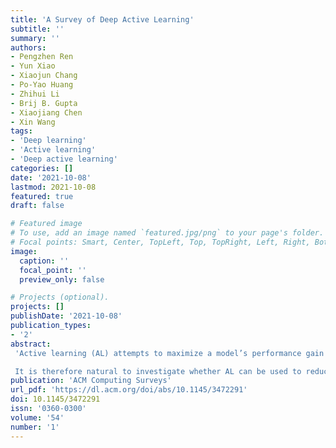 ```yaml
---
title: 'A Survey of Deep Active Learning'
subtitle: ''
summary: ''
authors:
- Pengzhen Ren
- Yun Xiao
- Xiaojun Chang
- Po-Yao Huang
- Zhihui Li
- Brij B. Gupta
- Xiaojiang Chen
- Xin Wang
tags:
- 'Deep learning'
- 'Active learning'
- 'Deep active learning'
categories: []
date: '2021-10-08'
lastmod: 2021-10-08
featured: true
draft: false

# Featured image
# To use, add an image named `featured.jpg/png` to your page's folder.
# Focal points: Smart, Center, TopLeft, Top, TopRight, Left, Right, BottomLeft, Bottom, BottomRight.
image:
  caption: ''
  focal_point: ''
  preview_only: false

# Projects (optional).
projects: []
publishDate: '2021-10-08'
publication_types:
- '2'
abstract: 
 'Active learning (AL) attempts to maximize a model’s performance gain while annotating the fewest samples possible. Deep learning (DL) is greedy for data and requires a large amount of data supply to optimize a massive number of parameters if the model is to learn how to extract high-quality features. In recent years, due to the rapid development of internet technology, we have entered an era of information abundance characterized by massive amounts of available data. As a result, DL has attracted significant attention from researchers and has been rapidly developed. Compared with DL, however, researchers have a relatively low interest in AL. This is mainly because before the rise of DL, traditional machine learning requires relatively few labeled samples, meaning that early AL is rarely according the value it deserves. Although DL has made breakthroughs in various fields, most of this success is due to a large number of publicly available annotated datasets. However, the acquisition of a large number of high-quality annotated datasets consumes a lot of manpower, making it unfeasible in fields that require high levels of expertise (such as speech recognition, information extraction, medical images, etc.). Therefore, AL is gradually coming to receive the attention it is due.

 It is therefore natural to investigate whether AL can be used to reduce the cost of sample annotation while retaining the powerful learning capabilities of DL. As a result of such investigations, deep active learning (DeepAL) has emerged. Although research on this topic is quite abundant, there has not yet been a comprehensive survey of DeepAL-related works; accordingly, this article aims to fill this gap. We provide a formal classification method for the existing work, along with a comprehensive and systematic overview. In addition, we also analyze and summarize the development of DeepAL from an application perspective. Finally, we discuss the confusion and problems associated with DeepAL and provide some possible development directions.'
publication: 'ACM Computing Surveys'
url_pdf: 'https://dl.acm.org/doi/abs/10.1145/3472291'
doi: 10.1145/3472291
issn: '0360-0300'
volume: '54'
number: '1'
---
```

